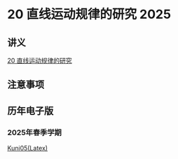 # 20 直线运动规律的研究 2025

## 讲义

[20 直线运动规律的研究](./20.pdf)

## 注意事项


## 历年电子版



### 2025年春季学期

[Kuni05(Latex)](https://github.com/Kuni05/SUSTech-PHY104B/tree/main/2025/%E6%8A%A5%E5%91%8A/20%20%E7%9B%B4%E7%BA%BF%E8%BF%90%E5%8A%A8%E8%A7%84%E5%BE%8B%E7%9A%84%E7%A0%94%E7%A9%B62025 )